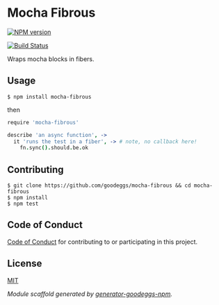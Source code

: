 # Mocha Fibrous
[![NPM version](https://badge.fury.io/js/mocha-fibrous.png)](http://badge.fury.io/js/mocha-fibrous)



[![Build Status](https://travis-ci.org/goodeggs/mocha-fibrous.png)](https://travis-ci.org/goodeggs/mocha-fibrous)


Wraps mocha blocks in fibers.

## Usage

```
$ npm install mocha-fibrous
```

then

```coffee
require 'mocha-fibrous'

describe 'an async function', ->
  it 'runs the test in a fiber', -> # note, no callback here!
    fn.sync().should.be.ok
```

## Contributing

```
$ git clone https://github.com/goodeggs/mocha-fibrous && cd mocha-fibrous
$ npm install
$ npm test
```

## Code of Conduct

[Code of Conduct](https://github.com/goodeggs/mocha-fibrous/blob/master/CODE_OF_CONDUCT.md)
for contributing to or participating in this project.
## License

[MIT](https://github.com/goodeggs/mocha-fibrous/blob/master/LICENSE.md)



_Module scaffold generated by [generator-goodeggs-npm](https://github.com/goodeggs/generator-goodeggs-npm)._
